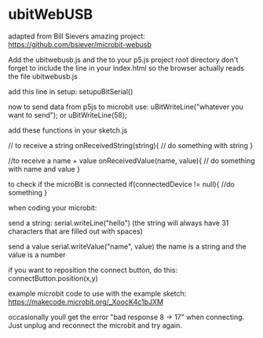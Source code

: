 # ubitWebUSB

adapted from Bill Sievers amazing project: https://github.com/bsiever/microbit-webusb

Add the ubitwebusb.js and the to your p5.js project root directory
don't forget to include the line <script src="ubitwebusb.js"></script> in your index.html so the browser actually reads the file ubitwebusb.js


add this line in setup:
setupuBitSerial()

now to send data from p5js to microbit use:
uBitWriteLine("whatever you want to send");
or
uBitWriteLine(58);


add these functions in your sketch.js

// to receive a string
onReceivedString(string){
// do something with string
}

//to receive a name + value
onReceivedValue(name, value){
// do something with name and value
}
 
to check if the microBit is connected
if(connectedDevice != null){
//do something
}


when coding your microbit:

send a string:
serial.writeLine("hello") 
(the string will always have 31 characters that are filled out with spaces)

send a value
serial.writeValue("name", value)
the name is a string and the value is a number

if you want to reposition the connect button, do this:
connectButton.position(x,y)

example microbit code to use with the example sketch: https://makecode.microbit.org/_XoocK4c1bJXM


occasionally youll get the error "bad response 8 -> 17" when connecting. Just unplug and reconnect the microbit and try again. 
